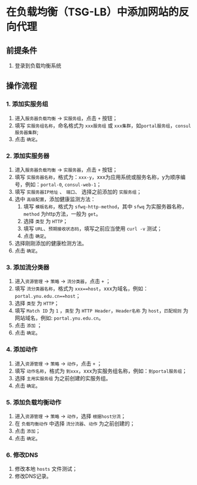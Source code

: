 # 在负载均衡（TSG-LB）中添加网站的反向代理
## 前提条件
1. 登录到负载均衡系统

## 操作流程
### 1. 添加实服务组
1. 进入`服务器负载均衡` -> `实服务组`，点击 `+` 按钮；
2. 填写 `实服务组名称`，命名格式为 `xxx服务组` 或 `xxx集群`，如`portal服务组`，`consul服务器集群`;
3. 点击 `确定`。

### 2. 添加实服务器
1. 进入`服务器负载均衡` -> `实服务器`，点击 `+` 按钮；
2. 填写 `实服务器名称`，格式为：`xxx-y`，xxx为应用系统或服务名称，y为顺序编号，例如：`portal-0`, `consul-web-1`；
3. 填写 `实服务器IP地址` 、 `端口`、 选择之前添加的 `实服务组`；
4. 选中 `高级配置`，添加健康监测方法：
	1. 填写 `模板名称`，格式为 `sfwq-http-method`，其中 `sfwq` 为实服务器名称，`method` 为http方法，一般为 `get`。
	2. 选择 `类型` 为 `HTTP`；
	3. 填写 `URL`、`预期接收状态码`，填写之前应当使用 `curl -v` 测试；
	4. 点击 `确定`。
5. 选择刚刚添加的健康检测方法。
6. 点击 `确定`。
	
### 3. 添加流分类器
1. 进入`资源管理` -> `策略` -> `流分类器`，点击 `+` ；
2. 填写 `流分类器名称`，格式为 `xxx==host`，xxx为域名，例如：`portal.ynu.edu.cn==host`；
3. 选择 `类型` 为 `HTTP`；
4. 填写 `Match ID` 为 `1` ，`类型` 为 `HTTP Header`，`Header名称` 为 `host`，`匹配规则` 为网站域名，例如: `portal.ynu.edu.cn`。
5. 点击 `添加` ；
6. 点击 `确定`。

### 4. 添加动作
1. 进入`资源管理` -> `策略` -> `动作`，点击 `+` ；
2. 填写 `动作名称`，格式为 `到xxx`，xxx为实服务组名称，例如：`到portal服务组`；
3. 选择 `主用实服务组` 为之前创建的实服务组。
4. 点击 `确定`。

### 5. 添加负载均衡动作
1. 进入`资源管理` -> `策略` -> `动作`，选择 `根据host分流`；
2. 在 `负载均衡动作` 中选择 `流分流器`、`动作` 为之前创建的；
3. 点击 `添加`；
4. 点击 `确定`。

### 6. 修改DNS
1. 修改本地 `hosts` 文件测试；
2. 修改DNS记录。


